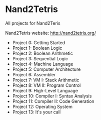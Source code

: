 Nand2Tetris
===========

All projects for Nand2Teris

Nand2Tetris website: http://nand2tetris.org/

* Project 0: Getting Started
* Project 1: Boolean Logic
* Project 2: Boolean Arithmetic
* Project 3: Sequential Logic   
* Project 4: Machine Language 
* Project 5: Computer Architecture  
* Project 6: Assembler   
* Project 7: VM I: Stack Arithmetic   
* Project 8: VM II: Program Control   
* Project 9: High-Level Language  
* Project 10: Compiler I: Syntax Analysis   
* Project 11: Compiler II: Code Generation   
* Project 12: Operating System 
* Project 13: It's your call

